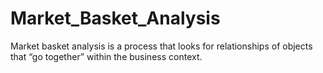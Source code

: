 # Market_Basket_Analysis
Market basket analysis is a process that looks for relationships of objects that “go together” within the business context.

